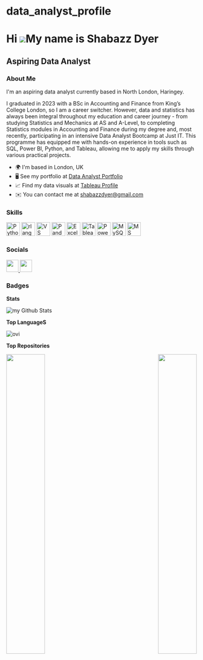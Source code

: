 # data_analyst_profile
Hi ![](https://user-images.githubusercontent.com/18350557/176309783-0785949b-9127-417c-8b55-ab5a4333674e.gif)My name is Shabazz Dyer
====================================================================================================================================

Aspiring Data Analyst
---------------------

### About Me

I'm an aspiring data analyst currently based in North London, Haringey.

I graduated in 2023 with a BSc in Accounting and Finance from King’s College London, so I am a career switcher. However, data and statistics has always been integral throughout my education and career journey - from studying Statistics and Mechanics at AS and A-Level, to completing Statistics modules in Accounting and Finance during my degree and, most recently, participating in an intensive Data Analyst Bootcamp at Just IT. This programme has equipped me with hands-on experience in tools such as SQL, Power BI, Python, and Tableau, allowing me to apply my skills through various practical projects.

* 🌍  I'm based in London, UK
* 🖥️  See my portfolio at [Data Analyst Portfolio](https://sites.google.com/view/shabazz-dyer-portfolio/home)
* 📈  Find my data visuals at [Tableau Profile](https://public.tableau.com/app/profile/shabazz.dyer/vizzes)
* ✉️  You can contact me at [shabazzdyer@gmail.com](mailto:shabazzdyer@gmail.com)

### Skills


<p align="left">
<a href="https://www.python.org/" target="_blank" rel="noreferrer"><img src="https://raw.githubusercontent.com/danielcranney/readme-generator/main/public/icons/skills/python-colored.svg" width="36" height="36" alt="Python" /></a>
  <a href="https://www.r-project.org/" target="_blank" rel="noreferrer"><img src="https://raw.githubusercontent.com/danielcranney/readme-generator/main/public/icons/skills/rlang-colored.svg" width="36" height="36" alt="rlang" /></a>
  <a href="https://code.visualstudio.com/" target="_blank" rel="noreferrer"><img src="https://raw.githubusercontent.com/danielcranney/readme-generator/main/public/icons/skills/visualstudiocode.svg" width="36" height="36" alt="VS Code" /></a>
  <a href="https://pandas.pydata.org/" target="_blank" rel="noreferrer"><img src="https://github.com/gilbarbara/logos/blob/main/logos/pandas-icon.svg" width="36" height="36" alt="Pandas" /></a>
  <a href="https://www.microsoft.com/en-ca/microsoft-365/excel" target="_blank" rel="noreferrer"><img src="https://github.com/sempostma/office365-icons/blob/master/svg/excel.svg" width="36" height="36" alt="Excel" /></a>
  <a href="https://tableau.com/" target="_blank" rel="noreferrer"><img src="https://raw.githubusercontent.com/gilbarbara/logos/main/logos/tableau-icon.svg" width="36" height="36" alt="Tableau" /></a>
  <a href="https://www.microsoft.com/en-gb/power-platform/products/power-bi" target="_blank" rel="noreferrer"><img src="https://raw.githubusercontent.com/gilbarbara/logos/main/logos/microsoft-power-bi.svg" width="36" height="36" alt="Power Bi" /></a>
    <a href="https://www.mysql.com/" target="_blank" rel="noreferrer"><img src="https://raw.githubusercontent.com/danielcranney/readme-generator/main/public/icons/skills/mysql-colored.svg" width="36" height="36" alt="MySQL" /></a>
      <a href="https://learn.microsoft.com/en-us/credentials/certifications/azure-data-fundamentals/?practice-assessment-type=certification" target="_blank" rel="noreferrer"><img src="https://github.com/gilbarbara/logos/blob/main/logos/microsoft-azure.svg" width="36" height="36" alt="MS Azure" /></a>
</p>


### Socials

<p align="left"> <a href="https://www.github.com/ShabazzDyer" target="_blank" rel="noreferrer"> <picture> <source media="(prefers-color-scheme: dark)" srcset="https://raw.githubusercontent.com/danielcranney/readme-generator/main/public/icons/socials/github-dark.svg" /> <source media="(prefers-color-scheme: light)" srcset="https://raw.githubusercontent.com/danielcranney/readme-generator/main/public/icons/socials/github.svg" /> <img src="https://raw.githubusercontent.com/danielcranney/readme-generator/main/public/icons/socials/github.svg" width="32" height="32" /> </picture> </a> <a href="https://www.linkedin.com/in/www.linkedin.com/in/shabazz-dyer-316683297" target="_blank" rel="noreferrer"> <picture> <source media="(prefers-color-scheme: dark)" srcset="https://raw.githubusercontent.com/danielcranney/readme-generator/main/public/icons/socials/linkedin-dark.svg" /> <source media="(prefers-color-scheme: light)" srcset="https://raw.githubusercontent.com/danielcranney/readme-generator/main/public/icons/socials/linkedin.svg" /> <img src="https://raw.githubusercontent.com/danielcranney/readme-generator/main/public/icons/socials/linkedin.svg" width="32" height="32" /> </picture> </a></p>

### Badges

<b>Stats</b>

<img align="center" src="https://github-readme-stats.vercel.app/api?username=ShabazzDyer&include_all_commits=true&count_private=true&show_icons=true&line_height=20&title_color=2B5BBD&icon_color=1124BB&text_color=A1A1A1&bg_color=0,000000,130F40" alt="my Github Stats"/>

<b>Top LanguageS</b>

<img src="https://github-readme-stats.vercel.app/api/top-langs?username=madushadhanushka&show_icons=true&locale=en&layout=compact&theme=chartreuse-dark" alt="ovi" />

<b>Top Repositories</b>

<div width="100%" align="center"><a href="https://github.com/ShabazzDyer/data_analyst_profile" align="left"><img align="left" width="45%" src="https://github-readme-stats.vercel.app/api/pin/?username=ShabazzDyer&repo=data_analyst_profile&title_color=0891b2&text_color=ffffff&icon_color=0891b2&bg_color=1c1917&hide_border=true&locale=en" /></a><a href="https://github.com/ShabazzDyer/couch_2_coder" align="right"><img align="right" width="45%" src="https://github-readme-stats.vercel.app/api/pin/?username=ShabazzDyer&repo=couch_2_coder&title_color=0891b2&text_color=ffffff&icon_color=0891b2&bg_color=1c1917&hide_border=true&locale=en" /></a></div><br /><br /><br /><br /><br /><br /><br />
